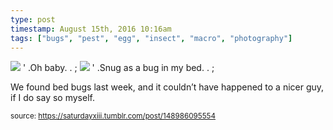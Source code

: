 ```yaml
---
type: post
timestamp: August 15th, 2016 10:16am
tags: ["bugs", "pest", "egg", "insect", "macro", "photography"]
---
```


 <img src="https://saturdayxiii.github.io/media/148986095554_1.jpg"/>
' .Oh baby.  . 
;
 <img src="https://saturdayxiii.github.io/media/148986095554_2.jpg"/>
' .Snug as a bug in my bed.  . 
;
        
We found bed bugs last week, and it couldn’t have happened to a nicer guy, if I do say so myself.
 
  
<small>source: https://saturdayxiii.tumblr.com/post/148986095554</small>